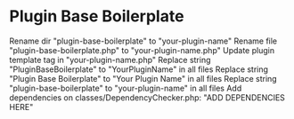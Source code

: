 # Plugin Base Boilerplate

Rename dir "plugin-base-boilerplate" to "your-plugin-name"
Rename file "plugin-base-boilerplate.php" to "your-plugin-name.php"
Update plugin template tag in "your-plugin-name.php"
Replace string "PluginBaseBoilerplate" to "YourPluginName" in all files
Replace string "Plugin Base Boilerplate" to "Your Plugin Name" in all files
Replace string "plugin-base-boilerplate" to "your-plugin-name" in all files
Add dependencies on classes/DependencyChecker.php: "ADD DEPENDENCIES HERE"
